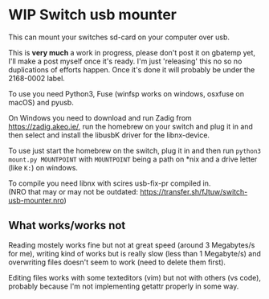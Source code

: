 # WIP Switch usb mounter

This can mount your switches sd-card on your computer over usb.

This is **very much** a work in progress, please don't post it on gbatemp yet, I'll make a post myself once it's ready. I'm just 'releasing' this no so no duplications of efforts happen. Once it's done it will probably be under the 2168-0002 label.

To use you need Python3, Fuse (winfsp works on windows, osxfuse on macOS) and pyusb.

On Windows you need to download and run Zadig from https://zadig.akeo.ie/, run the homebrew on your switch and plug it in and then select and install the libusbK driver for the libnx-device.

To use just start the homebrew on the switch, plug it in and then run `python3 mount.py MOUNTPOINT` with `MOUNTPOINT` being a path on *nix and a drive letter (like `K:`) on windows.

To compile you need libnx with scires usb-fix-pr compiled in.  
(NRO that may or may not be outdated: https://transfer.sh/fJtuw/switch-usb-mounter.nro)

## What works/works not

Reading mostely works fine but not at great speed (around 3 Megabytes/s for me), writing kind of works but is really slow (less than 1 Megabyte/s) and overwriting files doesn't seem to work (need to delete them first).

Editing files works with some texteditors (vim) but not with others (vs code), probably because I'm not implementing getattr properly in some way.
